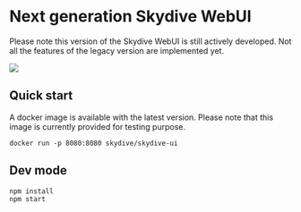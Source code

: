 # Next generation Skydive WebUI

Please note this version of the Skydive WebUI is still actively developed. 
Not all the features of the legacy version are implemented yet. 

![](https://raw.githubusercontent.com/skydive-project/skydive-ui/master/screenshot.png)

## Quick start

A docker image is available with the latest version. Please note that this image
is currently provided for testing purpose.

```
docker run -p 8080:8080 skydive/skydive-ui
```

## Dev mode

```
npm install
npm start
```


